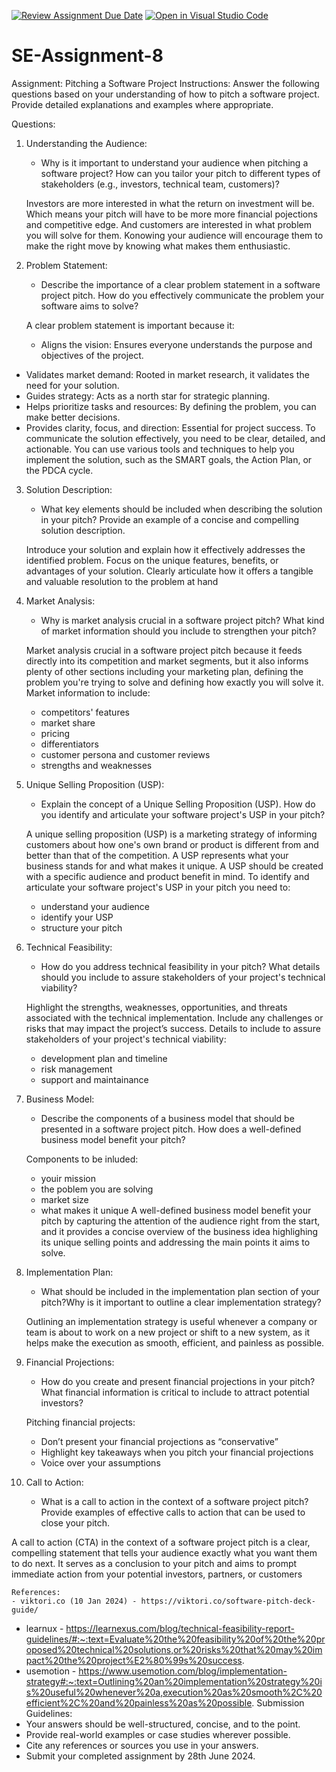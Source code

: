 [![Review Assignment Due Date](https://classroom.github.com/assets/deadline-readme-button-22041afd0340ce965d47ae6ef1cefeee28c7c493a6346c4f15d667ab976d596c.svg)](https://classroom.github.com/a/4bgukiqw)
[![Open in Visual Studio Code](https://classroom.github.com/assets/open-in-vscode-2e0aaae1b6195c2367325f4f02e2d04e9abb55f0b24a779b69b11b9e10269abc.svg)](https://classroom.github.com/online_ide?assignment_repo_id=15316195&assignment_repo_type=AssignmentRepo)
# SE-Assignment-8
 Assignment: Pitching a Software Project
 Instructions:
Answer the following questions based on your understanding of how to pitch a software project. Provide detailed explanations and examples where appropriate.

 Questions:

1. Understanding the Audience:
   - Why is it important to understand your audience when pitching a software project? How can you tailor your pitch to different types of stakeholders (e.g., investors, technical team, customers)?

   Investors are more interested in what the return on investment will be. Which means your pitch will have to be more more financial pojections and competitive edge. And customers are interested in what problem you will solve for them.
   Konowing your audience will encourage them to make the right move by knowing what makes them enthusiastic.

2. Problem Statement:
   - Describe the importance of a clear problem statement in a software project pitch. How do you effectively communicate the problem your software aims to solve?

   A clear problem statement is important because it:
   - Aligns the vision: Ensures everyone understands the purpose and objectives of the project.
- Validates market demand: Rooted in market research, it validates the need for your solution.
- Guides strategy: Acts as a north star for strategic planning.
- Helps prioritize tasks and resources: By defining the problem, you can make better decisions.
- Provides clarity, focus, and direction: Essential for project success.
To communicate the solution effectively, you need to be clear, detailed, and actionable. You can use various tools and techniques to help you implement the solution, such as the SMART goals, the Action Plan, or the PDCA cycle.

3. Solution Description:
   - What key elements should be included when describing the solution in your pitch? Provide an example of a concise and compelling solution description.

   Introduce your solution and explain how it effectively addresses the identified problem. Focus on the unique features, benefits, or advantages of your solution. Clearly articulate how it offers a tangible and valuable resolution to the problem at hand

4. Market Analysis:
   - Why is market analysis crucial in a software project pitch? What kind of market information should you include to strengthen your pitch?

   Market analysis crucial in a software project pitch because it feeds directly into its competition and market segments, but it also informs plenty of other sections including your marketing plan, defining the problem you're trying to solve and defining how exactly you will solve it.
   Market information to include:
   - competitors' features
   - market share
   - pricing
   - differentiators
   - customer persona and customer reviews
   - strengths and weaknesses


5. Unique Selling Proposition (USP):
   - Explain the concept of a Unique Selling Proposition (USP). How do you identify and articulate your software project's USP in your pitch?

   A unique selling proposition (USP) is a marketing strategy of informing customers about how one's own brand or product is different from and better than that of the competition. A USP represents what your business stands for and what makes it unique. A USP should be created with a specific audience and product benefit in mind.
   To identify and articulate your software project's USP in your pitch you need to:
   - understand your audience
   - identify your USP
   - structure your pitch

6. Technical Feasibility:
   - How do you address technical feasibility in your pitch? What details should you include to assure stakeholders of your project's technical viability?

   Highlight the strengths, weaknesses, opportunities, and threats associated with the technical implementation. Include any challenges or risks that may impact the project’s success.
   Details to include to assure stakeholders of your project's technical viability:
   - development plan and timeline
   - risk management
   - support and maintainance

7. Business Model:
   - Describe the components of a business model that should be presented in a software project pitch. How does a well-defined business model benefit your pitch?

   Components to be inluded:
   - youir mission 
   - the poblem you are solving
   - market size 
   - what makes it unique
   A well-defined business model benefit your pitch by capturing the attention of the audience right from the start, and it provides a concise overview of the business idea highlighing its unique selling points and addressing the main points it aims to solve.

8. Implementation Plan:
   -  What should be included in the implementation plan section of your pitch?Why is it important to outline a clear implementation strategy?

   Outlining an implementation strategy is useful whenever a company or team is about to work on a new project or shift to a new system, as it helps make the execution as smooth, efficient, and painless as possible.

9. Financial Projections:
   - How do you create and present financial projections in your pitch? What financial information is critical to include to attract potential investors?

   Pitching financial projects:
   - Don’t present your financial projections as “conservative”
   - Highlight key takeaways when you pitch your financial projections
   - Voice over your assumptions

10. Call to Action:
    - What is a call to action in the context of a software project pitch? Provide examples of effective calls to action that can be used to close your pitch.

A call to action (CTA) in the context of a software project pitch is a clear, compelling statement that tells your audience exactly what you want them to do next. It serves as a conclusion to your pitch and aims to prompt immediate action from your potential investors, partners, or customers

    References:
    - viktori.co (10 Jan 2024) - https://viktori.co/software-pitch-deck-guide/
- learnux - https://learnexus.com/blog/technical-feasibility-report-guidelines/#:~:text=Evaluate%20the%20feasibility%20of%20the%20proposed%20technical%20solutions,or%20risks%20that%20may%20impact%20the%20project%E2%80%99s%20success.
- usemotion - https://www.usemotion.com/blog/implementation-strategy#:~:text=Outlining%20an%20implementation%20strategy%20is%20useful%20whenever%20a,execution%20as%20smooth%2C%20efficient%2C%20and%20painless%20as%20possible.
 Submission Guidelines:
- Your answers should be well-structured, concise, and to the point.
- Provide real-world examples or case studies wherever possible.
- Cite any references or sources you use in your answers.
- Submit your completed assignment by 28th June 2024.


